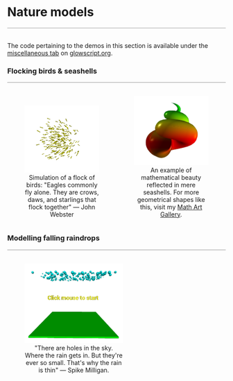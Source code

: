 <a name="nature"></a>
# Nature models
<div style="border-top: 2px solid #cccccc"><br/></div>

The code pertaining to the demos in this section is available under the 
[miscellaneous tab](https://www.glowscript.org/#/user/zeger.hendrikse/folder/MyPrograms/)
on [glowscript.org](https://glowscript.org/#/user/zeger.hendrikse/).

### Flocking birds &amp; seashells
<div style="border-top: 1px solid #999999"><br/></div>

<div style="display: flex; align-items: flex-end;">
<figure style="float: left; width: 50%; text-align: center">
  <a href="glowscript/Flockingbirds.html">
    <img alt="Flocking birds" src="./images/flocking_birds.png" title="Click to animate"/>
  </a>
  <figcaption>Simulation of a flock of birds: "Eagles commonly fly alone. They are crows, daws, 
  and starlings that flock together" &mdash; John Webster </figcaption>
</figure>
<figure style="float: left; width: 50%; text-align: center">
  <a href="glowscript/GeometricShapes.html">
    <img alt="Conchoidd" src="./images/geometry/conchoid.png" title="Click to animate"/>
  </a>
  <figcaption>An example of mathematical beauty reflected in mere seashells. For more geometrical 
  shapes like this, visit my <a href="geometry.html">Math Art Gallery</a>.</figcaption>
</figure>
</div>
<p style="clear: both;"></p>

### Modelling falling raindrops
<div style="border-top: 1px solid #999999"><br/></div>

<figure style="float: left; width: 45%; text-align: center">
  <a href="glowscript/Raindrops.html">
    <img alt="Raindrops" src="./images/raindrops.png" title="Click to animate"/>
  </a>
  <figcaption>"There are holes in the sky. Where the rain gets in. But they're ever so small. 
  That's why the rain is thin" &mdash; Spike Milligan.</figcaption>
</figure>
<div style="display: flex; align-items: flex-end;">
<figure style="float: right; width: 45%; text-align: center">
  <!--
  <a href="glowscript/Raindrops.html">
    <img alt="Raindrops" src="./images/raindrops.png" title="Click to animate"/>
  </a>
  <figcaption>"There are holes in the sky. Where the rain gets in. But they're ever so small. 
  That's why the rain is thin" &mdash; Spike Milligan.</figcaption>
  -->
</figure>
</div>
<p style="clear: both;"></p>
